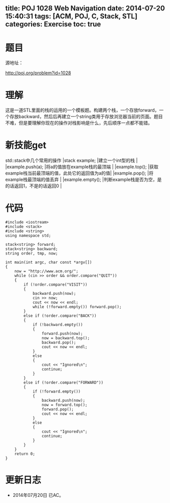 ﻿title: POJ 1028 Web Navigation
date: 2014-07-20 15:40:31
tags: [ACM, POJ, C, Stack, STL]
categories: Exercise
toc: true
---
# 题目
源地址：

http://poj.org/problem?id=1028

# 理解
这是一道STL里面的栈的运用的一个模板题。构建两个栈，一个存放forward，一个存放backward，然后后再建立一个string类用于存放浏览器当前的页面。题目不难，但是要理解你现在的操作对栈影响是什么，先后顺序一点都不能错。

<!-- more -->

# 新技能get
std::stack中几个常用的操作
|stack<int> example; |建立一个int型的栈                                 |
|example.push(a);    |将a的值放在example栈的最顶端                      |
|example.top();      |获取example栈当前最顶端的值，此处它的返回值为a的值|
|example.pop();      |将example栈最顶端的值丢弃                         |
|example.empty();    |判断example栈是否为空，是的话返回1，不是的话返回0 |

# 代码
```
#include <iostream>
#include <stack>
#include <string>
using namespace std;

stack<string> forward;
stack<string> backward;
string order, tmp, now;

int main(int argc, char const *argv[])
{
    now = "http://www.acm.org/";
    while (cin >> order && order.compare("QUIT"))
    {
        if (!order.compare("VISIT"))
        {
            backward.push(now);
            cin >> now;
            cout << now << endl;
            while (!forward.empty()) forward.pop();
        }
        else if (!order.compare("BACK"))
        {
            if (!backward.empty())
            {
                forward.push(now);
                now = backward.top();
                backward.pop();
                cout << now << endl;
            }
            else
            {
                cout << "Ignored\n";
                continue;
            }
        }
        else if (!order.compare("FORWARD"))
        {
            if (!forward.empty())
            {
                backward.push(now);
                now = forward.top();
                forward.pop();
                cout << now << endl;
            }
            else
            {
                cout << "Ignored\n";
                continue;
            }
        }
    }
    return 0;
}
```

# 更新日志
- 2014年07月20日 已AC。